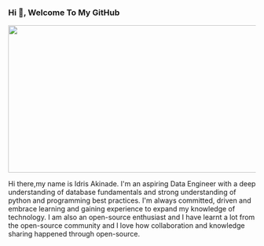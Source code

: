 ### Hi 👋, Welcome To My GitHub

<img src="https://media.giphy.com/media/xT4uQF7h39mlsF5czK/giphy.gif" width="100000" height="300" />


Hi there,my name is Idris Akinade. I'm an aspiring Data Engineer with  a deep understanding of database fundamentals and strong understanding of python and programming best practices. I'm always committed, driven and embrace learning and gaining experience to expand my knowledge of technology.
I am also an open-source enthusiast and I have learnt a lot from the open-source community and I love how collaboration and knowledge sharing happened through open-source.





